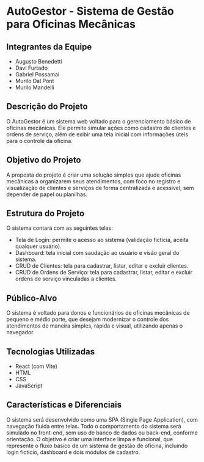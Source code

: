 # AutoGestor - Sistema de Gestão para Oficinas Mecânicas

## Integrantes da Equipe

- Augusto Benedetti  
- Davi Furtado  
- Gabriel Possamai  
- Murilo Dal Pont  
- Murilo Mandelli  

## Descrição do Projeto

O AutoGestor é um sistema web voltado para o gerenciamento básico de oficinas mecânicas. Ele permite simular ações como cadastro de clientes e ordens de serviço, além de exibir uma tela inicial com informações úteis para o controle da oficina.

## Objetivo do Projeto

A proposta do projeto é criar uma solução simples que ajude oficinas mecânicas a organizarem seus atendimentos, com foco no registro e visualização de clientes e serviços de forma centralizada e acessível, sem depender de papel ou planilhas.

## Estrutura do Projeto

O sistema contará com as seguintes telas:

- Tela de Login: permite o acesso ao sistema (validação fictícia, aceita qualquer usuário).
- Dashboard: tela inicial com saudação ao usuário e visão geral do sistema.
- CRUD de Clientes: tela para cadastrar, listar, editar e excluir clientes.
- CRUD de Ordens de Serviço: tela para cadastrar, listar, editar e excluir ordens de serviço vinculadas a clientes.

## Público-Alvo

O sistema é voltado para donos e funcionários de oficinas mecânicas de pequeno e médio porte, que desejam modernizar o controle dos atendimentos de maneira simples, rápida e visual, utilizando apenas o navegador.

## Tecnologias Utilizadas

- React (com Vite)
- HTML
- CSS
- JavaScript

## Características e Diferenciais

O sistema será desenvolvido como uma SPA (Single Page Application), com navegação fluida entre telas. Todo o comportamento do sistema será simulado no front-end, sem uso de banco de dados ou back-end, conforme orientação. O objetivo é criar uma interface limpa e funcional, que represente o fluxo básico de um sistema de gestão de oficina, incluindo login fictício, dashboard e dois módulos de cadastro.
